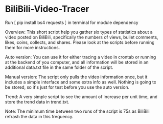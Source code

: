 # BiliBili-Video-Tracer

Run [ pip install bs4 requests ] in terminal for module dependency

Overview: This short script help you gather six types of statistics about a video posted on BiliBili, specifically the numbers of views, bullet comments, likes, coins, collects, and shares. Please look at the scripts before running them for more instructions.

Auto version: You can use it for either tracing a video in crontab or running at the backend of you computer, and all information will be stored in an additional data.txt file in the same folder of the script.

Manual version: The script only pulls the video information once, but it includes a simple interface and some extra info as well. Nothing is going to be stored, so it's just for test before you use the auto version.

Trend: A very simple script to see the amount of increase per unit time, and store the trend data in trend.txt.

Note: The minimum time between two runs of the script is 75s as BiliBili refrash the data in this frequency. 
